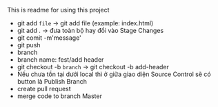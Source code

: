 This is readme for using this project

- git add `file` -> git add file (example: index.html)
- git add . -> đưa toàn bộ hay đổi vào Stage Changes
- git comit -m'message'
- git push
- branch
- branch name: fest/add header
- git checkout -b `branch` -> git checkout -b add-header
- Nếu chưa tồn tại dưới local thì ở giữa giao diện Source Control sẽ có button là Publish Branch
- create pull request
- merge code to branch Master
